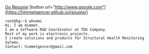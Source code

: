 [Go Resume](https://himmetgencer.github.io/resume/)
[button url="http://www.google.com"](https://himmetgencer.github.io/resume/)
```console
root@hg:~$ whoami
Hi, I am Himmet.
I am a Software R&D Coordinator at TDG Company. 
Most of my work is electronic projects. 
I create solutions and products for Structural Health Monitoring Sytems.
Contact: himmetgencer@gmail.com
```
